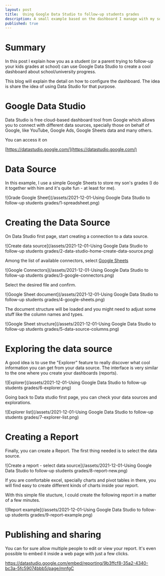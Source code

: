 ```yaml
---
layout: post
title:  Using Google Data Studio to follow-up students grades
description: A small example based on the dashboard I manage with my son
published: true
---
```


# Summary

In this post I explain how you as a student (or a parent trying to follow-up your kids grades at school) can use Google Data Studio to create a cool dashboard about school/university progress.

This blog will explain the detail on how to configure the dashboard. The idea is share the idea of using Data Studio for that purpose.

# Google Data Studio

Data Studio is free cloud-based dashboard tool from Google which allows you to connect with different data sources, specially those on behalf of Google, like YouTube, Google Ads, Google Sheets data and many others.

You can access it on

[https://datastudio.google.com/](https://datastudio.google.com/)

# Data Source

In this example, I use a simple Google Sheets to store my son's grades (I do it together with him and it's quite fun - at least for me).

![Grade Google Sheet](/assets/2021-12-01-Using Google Data Studio to follow-up students grades/1-spreadsheet.png)

# Creating the Data Source

On Data Studio first page, start creating a connection to a data source.

![Create data source](/assets/2021-12-01-Using Google Data Studio to follow-up students grades/2-data-studio-home-create-data-source.png)

Among the list of available connectors, select [Google Sheets](https://support.google.com/datastudio/answer/6370353)

![Google Connectors](/assets/2021-12-01-Using Google Data Studio to follow-up students grades/3-google-connectors.png)

Select the desired file and confirm.

![Google Sheet document](/assets/2021-12-01-Using Google Data Studio to follow-up students grades/4-google-sheets.png)

The document structure will be loaded and you might need to adjust some stuff like the column names and types.

![Google Sheet structure](/assets/2021-12-01-Using Google Data Studio to follow-up students grades/5-data-source-columns.png)


# Exploring the data source

A good idea is to use the "Explorer" feature to really discover what cool information you can get from your data source. The interface is very similar to the one where you create your dashboards (reports).

![Explorer](/assets/2021-12-01-Using Google Data Studio to follow-up students grades/6-explorer.png)

Going back to Data studio first page, you can check your data sources and explorations.

![Explorer list](/assets/2021-12-01-Using Google Data Studio to follow-up students grades/7-explorer-list.png)

# Creating a Report

Finally, you can create a Report. The first thing needed is to select the data source. 

![Create a report - select data source](/assets/2021-12-01-Using Google Data Studio to follow-up students grades/8-report-new.png)

If you are comfortable excel, specially charts and pivot tables in there, you will find easy to create different kinds of charts inside your report.

With this simple file stucture, I could create the following report in a matter of a few minutes.

![Report example](/assets/2021-12-01-Using Google Data Studio to follow-up students grades/9-report-example.png)

# Publishing and sharing

You can for sure allow multiple people to edit or view your report. It's even possible to embed it inside a web page with just a few clicks.
  
https://datastudio.google.com/embed/reporting/9b3ffcf8-35a2-4340-bc3a-5fc59074bbb5/page/mnfgC






